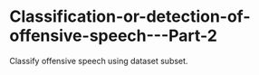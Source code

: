 # Classification-or-detection-of-offensive-speech---Part-2
Classify offensive speech using dataset subset.
